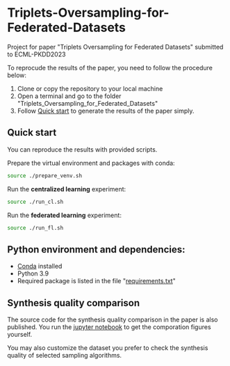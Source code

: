 # Triplets-Oversampling-for-Federated-Datasets
Project for paper "Triplets Oversampling for Federated Datasets" submitted to ECML-PKDD2023

To reprocude the results of the paper, you need to follow the procedure below:
1. Clone or copy the repository to your local machine
2. Open a terminal and go to the folder "Triplets_Oversampling_for_Federated_Datasets"
3. Follow [Quick start](#quick-start) to generate the results of the paper simply.

## Quick start
You can reproduce the results with provided scripts.

Prepare the virtual environment and packages with conda:
```bash
source ./prepare_venv.sh
```


Run the **centralized learning** experiment:
```bash
source ./run_cl.sh
```

Run the **federated learning** experiment:
```bash
source ./run_fl.sh
```


## Python environment and dependencies:
- [Conda](https://docs.conda.io/en/latest/miniconda.html) installed
- Python 3.9
- Required package is listed in the file "[requirements.txt](./requirements.txt)"

## Synthesis quality comparison
The source code for the synthesis quality comparison in the paper is also published.
You run the [jupyter notebook](./synthesis_quality.ipynb) to get the comporation figures yourself.

You may also customize the dataset you prefer to check the synthesis quality of selected sampling algorithms.